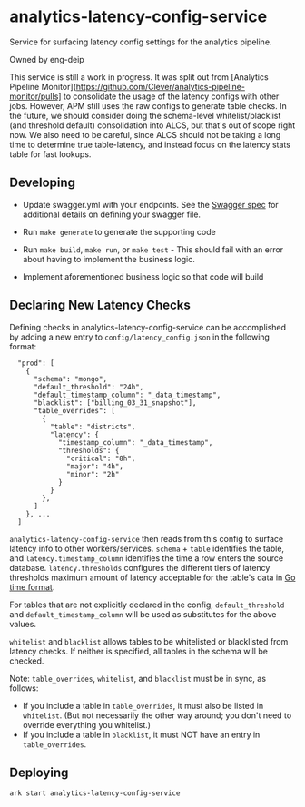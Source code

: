 # analytics-latency-config-service

Service for surfacing latency config settings for the analytics pipeline.

Owned by eng-deip

This service is still a work in progress. It was split out from [Analytics Pipeline Monitor](https://github.com/Clever/analytics-pipeline-monitor/pulls] to consolidate the usage of the latency configs with other jobs.
However, APM still uses the raw configs to generate table checks.
In the future, we should consider doing the schema-level whitelist/blacklist (and threshold default) consolidation into ALCS, but that's out of scope right now.
We also need to be careful, since ALCS should not be taking a long time to determine true table-latency, and instead focus on the latency stats table for fast lookups.

## Developing

- Update swagger.yml with your endpoints. See the [Swagger spec](http://swagger.io/specification/) for additional details on defining your swagger file.

- Run `make generate` to generate the supporting code

- Run `make build`, `make run`, or `make test` - This should fail with an error about having to implement the business logic.

- Implement aforementioned business logic so that code will build

## Declaring New Latency Checks
Defining checks in analytics-latency-config-service can be accomplished by adding a new entry to `config/latency_config.json` in the following format:

```
  "prod": [
    {
      "schema": "mongo",
      "default_threshold": "24h",
      "default_timestamp_column": "_data_timestamp",
      "blacklist": ["billing_03_31_snapshot"],
      "table_overrides": [
        {
          "table": "districts",
          "latency": {
            "timestamp_column": "_data_timestamp",
            "thresholds": {
              "critical": "8h",
              "major": "4h",
              "minor": "2h"
            }
          }
        },
      ]
    }, ...
  ]
```

`analytics-latency-config-service` then reads from this config to surface latency info to other workers/services. `schema` + `table` identifies the table, and `latency.timestamp_column` identifies the time a row enters the source database. `latency.thresholds` configures the different tiers of latency thresholds maximum amount of latency acceptable for the table's data in [Go time format](https://golang.org/pkg/time/#ParseDuration).

For tables that are not explicitly declared in the config, `default_threshold` and `default_timestamp_column` will be used as substitutes for the above values.

`whitelist` and `blacklist` allows tables to be whitelisted or blacklisted from latency checks. If neither is specified, all tables in the schema will be checked.

Note: `table_overrides`, `whitelist`, and `blacklist` must be in sync, as follows:

- If you include a table in `table_overrides`, it must also be listed in `whitelist`. (But not necessarily the other way around; you don't need to override everything you whitelist.)
- If you include a table in `blacklist`, it must NOT have an entry in `table_overrides`.

## Deploying

```
ark start analytics-latency-config-service
```

